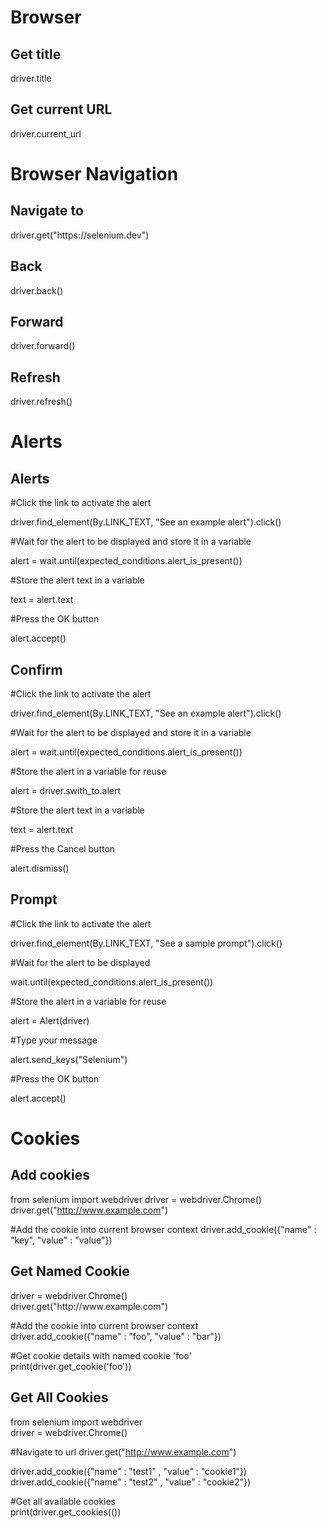 <h1>Browser</h1>

<h2>Get title</h2>
driver.title

<h2>Get current URL</h2>
driver.current_url

<h1>Browser Navigation</h1>

<h2>Navigate to</h2>
driver.get("https://selenium.dev")

<h2>Back</h2>
driver.back()

<h2>Forward</h2>
driver.forward()

<h2>Refresh</h2>
driver.refresh()


<h1>Alerts</h1>

<h2>Alerts</h2>
#Click the link to activate the alert

driver.find_element(By.LINK_TEXT, "See an example alert").click()

#Wait for the alert to be displayed and store it in a variable

alert = wait.until(expected_conditions.alert_is_present())

#Store the alert text in a variable




text = alert.text

#Press the OK button

alert.accept()

<h2>Confirm</h2>
#Click the link to activate the alert

driver.find_element(By.LINK_TEXT, "See an example alert").click()

#Wait for the alert to be displayed and store it in a variable

alert = wait.until(expected_conditions.alert_is_present())

#Store the alert in a variable for reuse

alert = driver.swith_to.alert

#Store the alert text in a variable

text = alert.text

#Press the Cancel button

alert.dismiss()

<h2>Prompt</h2>
#Click the link to activate the alert

driver.find_element(By.LINK_TEXT, "See a sample prompt").click()

#Wait for the alert to be displayed

wait.until(expected_conditions.alert_is_present())

#Store the alert in a variable for reuse

alert = Alert(driver)

#Type your message

alert.send_keys("Selenium")

#Press the OK button

alert.accept()

<h1>Cookies</h1>

<h2>Add cookies</h2>

from selenium import webdriver
driver = webdriver.Chrome()
driver.get("http://www.example.com")

#Add the cookie into current browser context
driver.add_cookie({"name" : "key", "value" : "value"})

<h2>Get Named Cookie</h2>
driver = webdriver.Chrome()<br>
driver.get("http://www.example.com")


#Add the cookie into current browser context<br>
driver.add_cookie({"name" : "foo", "value" : "bar"})


#Get cookie details with named cookie 'foo'<br>
print(driver.get_cookie('foo'))

<h2>Get All Cookies</h2>
from selenium import webdriver<br>
driver = webdriver.Chrome()

#Navigate to url
driver.get("http://www.example.com")

driver.add_cookie({"name" : "test1" , "value" : "cookie1"})<br>
driver.add_cookie({"name" : "test2" , "value" : "cookie2"})

#Get all available cookies<br>
print(driver.get_cookies(())

